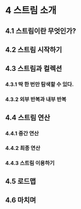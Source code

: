 # 4 스트림 소개

## 4.1 스트림이란 무엇인가?

## 4.2 스트림 시작하기

## 4.3 스트림과 컬렉션

### 4.3.1 딱 한 번만 탐색할 수 있다.

### 4.3.2 외부 반복과 내부 반복

## 4.4 스트림 연산

### 4.4.1 중간 연산

### 4.4.2 최종 연산

### 4.4.3 스트림 이용하기

## 4.5 로드맵

## 4.6 마치며
